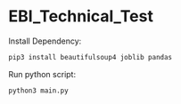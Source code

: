# EBI_Technical_Test

Install Dependency:
```bash
pip3 install beautifulsoup4 joblib pandas
```

Run python script:
```bash
python3 main.py
```

